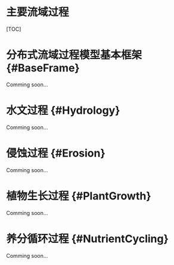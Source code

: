 # 主要流域过程

[TOC]

# 分布式流域过程模型基本框架 {#BaseFrame}

Comming soon...

# 水文过程 {#Hydrology}

Comming soon...

# 侵蚀过程 {#Erosion}

Comming soon...

# 植物生长过程 {#PlantGrowth}

Comming soon...

# 养分循环过程 {#NutrientCycling}

Comming soon...
